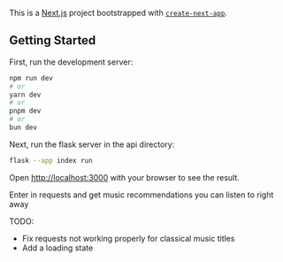 This is a [Next.js](https://nextjs.org/) project bootstrapped with [`create-next-app`](https://github.com/vercel/next.js/tree/canary/packages/create-next-app).

## Getting Started

First, run the development server:

```bash
npm run dev
# or
yarn dev
# or
pnpm dev
# or
bun dev
```

Next, run the flask server in the api directory:

```bash
flask --app index run
```

Open [http://localhost:3000](http://localhost:3000) with your browser to see the result.

Enter in requests and get music recommendations you can listen to right away

TODO:

- Fix requests not working properly for classical music titles
- Add a loading state

